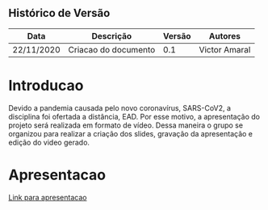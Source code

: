 ## Histórico de Versão 
| Data | Descrição | Versão | Autores |
| -------- | -------- | -------- | -------- |
| 22/11/2020 | Criacao do documento | 0.1 | Victor Amaral |

# Introducao

Devido a pandemia causada pelo novo coronavírus, SARS-CoV2, a disciplina foi ofertada a distância, EAD. Por esse motivo, a apresentação do projeto será realizada em formato de vídeo. Dessa maneira o grupo se organizou para realizar a criação dos slides, gravação da apresentação e edição do video gerado.

# Apresentacao

[Link para apresentacao](https://www.youtube.com/watch?v=yFqH07v4wbw&feature=youtu.be)